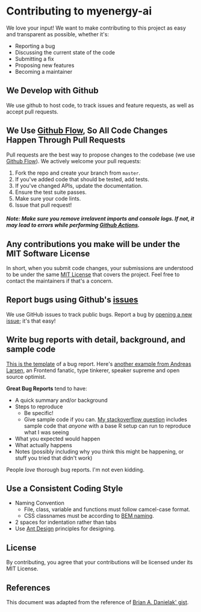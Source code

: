 # Contributing to myenergy-ai

We love your input! We want to make contributing to this project as easy and transparent as possible, whether it's:

- Reporting a bug
- Discussing the current state of the code
- Submitting a fix
- Proposing new features
- Becoming a maintainer

## We Develop with Github

We use github to host code, to track issues and feature requests, as well as accept pull requests.

## We Use [Github Flow](https://guides.github.com/introduction/flow/index.html), So All Code Changes Happen Through Pull Requests

Pull requests are the best way to propose changes to the codebase (we use [Github Flow](https://guides.github.com/introduction/flow/index.html)). We actively welcome your pull requests:

1. Fork the repo and create your branch from `master`.
2. If you've added code that should be tested, add tests.
3. If you've changed APIs, update the documentation.
4. Ensure the test suite passes.
5. Make sure your code lints.
6. Issue that pull request!

##### Note: Make sure you remove irrelavent imports and console logs. If not, it may lead to errors while performing [Github Actions](https://github.com/myenergy-ai/myenergy-ai/actions).

## Any contributions you make will be under the MIT Software License

In short, when you submit code changes, your submissions are understood to be under the same [MIT License](http://choosealicense.com/licenses/mit/) that covers the project. Feel free to contact the maintainers if that's a concern.

## Report bugs using Github's [issues](https://github.com/myenergy-ai/myenergy-ai/issues)

We use GitHub issues to track public bugs. Report a bug by [opening a new issue](); it's that easy!

## Write bug reports with detail, background, and sample code

[This is the template](https://gist.github.com/carlo/3402842) of a bug report. Here's [another example from Andreas Larsen](https://gist.github.com/larsenwork/3f92a3adf79838abd7d6b15c5b74f7b0), an Frontend fanatic, type tinkerer, speaker supreme and open source optimist.

**Great Bug Reports** tend to have:

- A quick summary and/or background
- Steps to reproduce
  - Be specific!
  - Give sample code if you can. [My stackoverflow question](http://stackoverflow.com/q/12488905/180626) includes sample code that _anyone_ with a base R setup can run to reproduce what I was seeing
- What you expected would happen
- What actually happens
- Notes (possibly including why you think this might be happening, or stuff you tried that didn't work)

People _love_ thorough bug reports. I'm not even kidding.

## Use a Consistent Coding Style

- Naming Convention
  - File, class, variable and functions must follow camcel-case format.
  - CSS classnames must be according to [BEM naming](http://getbem.com/naming/).
- 2 spaces for indentation rather than tabs
- Use [Ant Design](https://ant.design/) principles for designing.

## License

By contributing, you agree that your contributions will be licensed under its MIT License.

## References

This document was adapted from the reference of [Brian A. Danielak' gist](https://gist.github.com/briandk/3d2e8b3ec8daf5a27a62).
